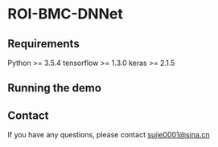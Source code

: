 # ROI-BMC-DNNet
## Requirements
Python >= 3.5.4
tensorflow >= 1.3.0
keras >= 2.1.5

## Running the demo

## Contact
If you have any questions, please contact sujie0001@sina.cn

